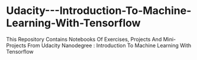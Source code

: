 # Udacity---Introduction-To-Machine-Learning-With-Tensorflow
This Repository Contains Notebooks Of Exercises, Projects And Mini-Projects From Udacity Nanodegree : Introduction To Machine Learning With Tensorflow 
